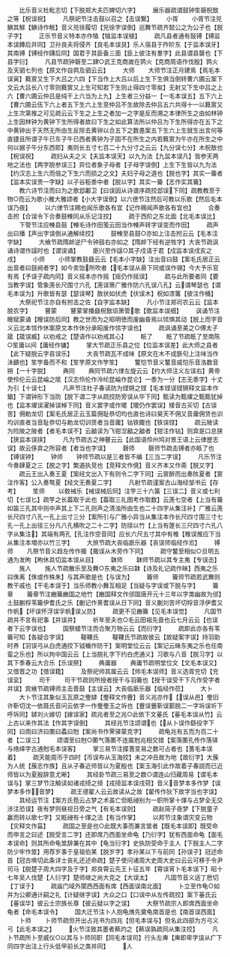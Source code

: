 <!-- { "loadSidebar": true } -->
　　比乐音义杜毗志切【下脱郑大夫匹婢切六字】
　　展乐器疏谓鼓钟笙磬柷敔之等【柷误祝】
　　凡祭祀节注击鼓以召之【击误繋】
　　小胥
　　小胥节注兕觵其觩【觵诗作觥】音义兕徐履切【兕徐字误倒】巡舞节疏齐懿公之为公子也【脱子字】
　　正乐节音义特本亦作犆【犆监本误植】
　　疏凡县者通有鼓镈【镈监本误鏄后并同】卫孙良夫将侵齐【良毛本误艮】乐人宿县于阼阶东【于监本误牙】其南镈【镈经作鑮后同】国君于其臣备三面【臣上彼注有羣字】此县谓县罄也【下县字衍】
　　凡县节疏钟磬至二肆○武王克商嵗在鹑火【克商周语作伐殷】鹑火及天驷七列也【原文作自鹑及驷云云】
　　大师
　　大师节注正月建焉【焉毛本误寅】蕤賔又生下大吕之六四【下当作上大吕以后上生下生俱当倒转曹六圃云案下文云大吕长八寸零则蕤賔又上生可知若下生则止得四寸零矣】无射又下生中吕之上六【曹六圃云仲吕是纯干上六当为上九】上生者三分益一【一毛本误五】五下六上【曹六圃云伍下六上者五下生六上生至仲吕不生故除去仲吕五六共得十一以蕤賔又上生次第推之可见疏云云下生之上生之者加一之字是反而溯之本律所生之由如林钟上生因林钟为黄钟下生所得者故曰下生之如此算法所以仲吕为下生所得亦在五下之中黄钟出于天然无所由生反除去黄钟以合五下之数愚案五下生六上生就生出言何等直捷且所谓子午已东子午已西者黄钟为子固不在所生之内若蕤賔为午亦在所生之中何以据子午分东西耶】夷则长五寸七百二十九分寸之云云【九分误七分】木柷敔也【柷误祝】
　　疏妇从夫之义【夫监本误天】以九为法【九监本误凡】皆参天两地之法也【两字脱参误三】异位者象子母者【子母字误倒】上生下生皆以九为法【约汉志上生六而倍之下生六而损之之文】夫妇子母之道也【脱也字】其实一籥者【监本实误贵一字缺】以子谷秬黍中者【脱以字】其实一籥【志作实其籥】
　　教六诗节注而曰为之歌邶鄘卫【曰误因从诗谱序疏挍邶误下同】疏教教至于物○而云为歌小雅大雅颂者【小大字误倒】以六徳节注然后可教以乐歌【然后毛本误乃夜】
　　以六律节注赐也闻乐歌各有宜【记作赐闻声歌各有宜也】
　　合奏击拊【合误令下合奏鼓朄同从乐记注挍】
　　疏于西阶之东北面【北毛本误比】
　　下管节注应朄县鼓【朄毛诗作田笺云田当作朄声转字误变而作田】
　　疏声出曰播【声出字误倒从通解续挍】
　　鼓朄至县鼓○亦如上注击拊云云【毛本注字缺】
　　大飨节疏隋衅逆尸令钟鼓右亦如之【隋衅下经有逆牲字】大丧节疏讽诵诗谓作諡时也【谓误诵】
　　廞兴至作諡○其子戍请于君【戍监本误戌亥之戌】
　　小师
　　小师掌教鼓鼗云云【毛本小字缺】注出音曰鼓【案毛氏居正云出音者曰鼓阙者字】如今卖饴所吹者【毛本误从昜下同或误作锡】今大予乐官有焉【予误子疏内同】音义摇本亦作摇【摇仍作摇误】
　　疏与此所要者同【要当教字误】管象箎长尺围寸六孔【箎误箫广雅作防六孔误八孔】云谓琴瑟也【谓毛本误为】升歌皆有瑟【瑟误琴】敔状如伏虎【伏误木】柷如漆筩【彼注作桶】
　　大祭祀节注亦自有拊击之佐【自字监本缺】
　　凡小节注郑司农云云【监本脱农字】
　　瞽蒙
　　瞽蒙掌播鼗柷敔埙箫管歌【歌监本误细】
　　讽诵节注瞍赋蒙诵【瞍误防后同】教之世而为之昭明徳而废幽昏焉以怵惧其动【脱上而字音义云北本怵作休案原文本作休分承昭废作怵字误也】
　　疏讽诵至美之○傅太子箴【箴误臧】以劝戒之【楚语作以劝戒其心】
　　眡了
　　眂了节疏眂了至南陈○笙庸以间【庸经作镛】
　　掌大节疏正乐县之位【位监本误差】此大师之县者【此下疑脱云字县误乐】
　　大丧节疏瓦不成味【原文在木不成斵句上注味当作沬靧也】笙竽备而不和【笙竽原文作竽笙】
　　鼜恺节音义鼜音戚恺乐音洛数音朔【一十字脱】
　　典同
　　典同节疏六律左旋云云【约大师注义左误右】黄帝使伶伦云云昆崘之隂【汉志伶伦作泠纶昆崘作昆仑】一黍为一分【志无黍字】十丈为引【十误七】
　　凡声节注杜子春读防为铿锵之铿【毛本铿误铿锵释文监本作鎗】下谓钟形下当防【脱下谓二字从疏挍防旁误从毕下同】甄读为甄燿之甄甄犹掉也【监本燿误濯掉误棹下同】音义罢字或作矲【矲仍作罢误】矮音古买切【古误苦】佣勅龙切【案毛氏居正云玉篇佣耻恭切均也直也诗曰昊天不佣又音庸佣赁也训均训直者当音耻恭切与勅龙切训赁者当音庸】钴铁鋷也【铁误铿】
　　疏云陂读为险陂之陂者【者毛本误不】云韽读为飞钳湼韽之韽者【钳注作钴】则弇是口总狭【狭监本误挟】
　　凡为节疏古之神瞽云云【此国语伶州鸠对景王语上云律歴志误】故云侈弇之所容者【者当也字误】
　　磬师
　　磬师节疏击镈者亦眡了也【镈误钟】
　　钟师
　　钟师节疏以是三者皆不编【三当二字误】
　　凡乐节注今奏肆夏之三【脱之字】繁遏执竞也【竞释文作傹】音义齐本又作斋【脱又字】
　　疏云王出入奏王夏【案经文出入下有则令二字下同】云賔醉而出奏陔夏者【賔注作客】公入奏骜夏【经文无奏夏二字】
　　凡射节疏谨案古山海经邹书云【存考】
　　笙师
　　以敎祴乐【祴误械后同】注竽三十六簧【三误二】音义或七利切【七误匕】疏竽之长葢取于此也【葢取三礼图考作取数】云箎七空者【上当有籥如笛三孔其中则中声其上下二孔则声之清浊所由生也二十四字从集注补】广雅云箎长尺四寸八孔一孔上出寸三分【案所引与广雅小异当从集注本作长尺四寸围三寸七孔一孔上出径三分凡八孔横吹之二十二字】防牍以竹【上当有篴长三尺四寸六孔八字从集注】其端有两孔【孔注作空音同】应长六尺五寸其中有椎【椎误推应下当从集注本増亦以竹三字】
　　大旅节疏大丧临廞乐器【丧误师临经作涖】
　　镈师
　　凡祭节音义趋左传作掫【掫误从木旁作下同】
　　疏守鼜至相似○旦明五通为发昫【昫休具切监本误从目】
　　韎师
　　韎师节疏以其专主夷【专误击】
　　旄人
　　旄人节疏散乐至及舞○东夷之乐曰韎【诗及礼记疏作昧】西夷之乐曰侏离【侏或作株朱】与其声歌是也【与误为】
　　籥师
　　籥师节疏若武舞则教干戚也【干毛本误于】当乐师教小舞互相足【当疑与字误或下脱与字】
　　籥章
　　籥章节注豳籥豳国之地竹【豳国释文作邠国唐开元十三年以字类幽故为邠】土鼓蒯桴苇籥伊耆氏之乐【蒯记作蒉耆误从日下同】音义蒯刘苦坏切桴音浮伊耆又作帆【坏误怀浮误孚帆误乂防】
　　疏更不见豳籥【见毛本误觉】
　　凡国节疏并不言有祀事【并误并】
　　祈年至夫也○毛云田祖先啬也云七月云云【也误者下云字误也】
　　国祭蜡节注而合聚万物云云【而衍字】
　　疏即此亦各有苇籥可知【各疑合字误】
　　鞮鞻氏
　　鞮鞻氏节疏故彼云【故疑案字误】持羽助时养【羽误弓从白虎通挍下钺楯作防干】案明堂位云云【案记云昧东夷之乐也任南蛮之乐也】所以拘中国云云【上当脱礼字下约白虎通义】习歌与八音【脱习字】以其下季春云大合乐【乐误祭】
　　典庸器
　　典庸节疏明堂位文【文毛本误又】又借晋之功【借误籍】
　　及祭祀帅其属云云【帅毛本误师】音义选胥兖切【兖误衮】
　　司干
　　司干节疏则所授者授干与羽籥也【授干误受干下凡作受字者并误】宾飨节疏镈师主击晋鼓【主误云】大丧临廞乐器【临经作莅】
　　大卜
　　大卜节注其象似玉瓦原之璺鏬【璺释文作舋】音义兆亦作【误从邑】璺旧许靳切沈一依聂氏音问云依字一作璺璺玉之坼也【舋误舋靳误鄞脱二一字坼误圻下呼坼同】鏬刘火嫁切【嫁误家】疏兆者至之兆○此依下文菙氏【菙毛本误从竹】云上古以来作其法【作其字误倒】
　　其经兆节注颂谓也【从卜误作繇役字下同】曰雨曰济曰圛曰蟊曰尅【案尚书作霁驿蒙克字】
　　疏龟兆有五而为百二十者【二误三】
　　颂谓至曰尅○圛气落圛不连属尅兆相交错【案落圛孔传作落驿与络绎字古通尅毛本误客】
　　掌三易节注揲蓍变易之数可占者也【蓍毛本误着】
　　疏天能周帀于四时【帀误布从玉海挍】未之冲丑故为地【故衍字】大蔟为人统【蔟志作族】且从子春近师皆以为夏殷也【案玉海引此作故着子春説而已近师皆以为夏殷辞意尤晰】
　　其经卦节疏三易至之数○谓连山归藏周易【谓毛本误与】掌三梦节注觭读如诸戎掎之掎【戎掎监本误戌荷】音义音梦本多作梦【误梦本多作音梦】
　　疏王德翟人云云故读从之故【翟传作狄下故字当也字误】
　　其经运节注【案方氏苞云占梦之术虽亡但眂祲别为一职所掌十煇与占梦全无交涉注恐误】夜有梦则昼视日旁之气【有毛本误则】
　　疏赵简子夜梦【下脱童子臝而转以歌七字】又眂祲有十煇之法【有当作掌】
　　以邦节注象谓灾变云物【灾释文作菑】
　　疏国之至是也○此既大事而兼言筮者【既毛本误即】既受命而申言之曰述【脱受言二字】还即席乃西面坐命龟【乃衍字】犹有西面命龟【面毛本误命】则其所命龟筮辞兼在其中【龟当衍字】史执防受命于主人【下脱主人二字防少牢作筮】用荐岁事于皇祖伯某【脱岁字】孝孙某以下与前同【孙误子】冠述命首【冠古唤切此条详士丧礼还述命疏】楚子使问诸周大史周大史曰云云可移于令尹司马【脱楚子周大四字及于字】郑良霄云先王卜征五年【霄误宵卜毛本误下】昭十七年吴人伐楚【人衍字】楚师继之尚大克之【大误太】
　　凡国节音义适丁厯切【丁误于】
　　疏庙门域外闑西西面有席【西面误南北面】
　　卜立至作龟○如并为公卿通计嗣之礼【计疑继字误】大众之口【口误中从左传疏挍】案下菙氏云【菙误华】彼云士宗族长尊【彼云疑以字之误】
　　大祭节疏宗人即席西面坐命龟者【命毛本误令】
　　国大迁节注卜人抱龟燋先奠龟南首是也【南首误西面】
　　卜师
　　卜师节疏但开出占兆书为四兆【但毛本误与】但名此四部为方弓义弓【此毛本误之】
　　火节注致其墨者爇灼之【爇误孰疏同从集注挍】
　　凡卜节疏所卜至威仪○以其与卜师同职【同毛本误司】行头左庳【庳即卑字误从疒下同四字出注上行头低甲前长之类并同】
　　人

